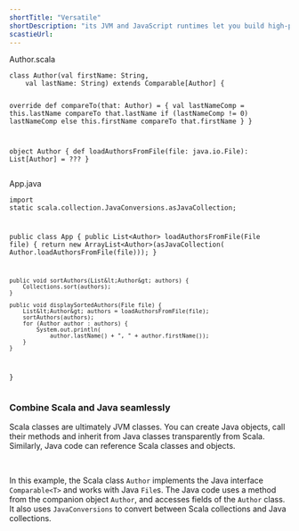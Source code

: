 ```yaml
---
shortTitle: "Versatile"
shortDescription: "its JVM and JavaScript runtimes let you build high-performance systems with easy access to huge ecosystems of libraries."
scastieUrl:
---
```

<div class="wrap">
  <div class="scala-code">
    <div class="code-element">
      <div class="bar-code"><span>Author.scala</span></div>
      <pre><code>class Author(val firstName: String,
    val lastName: String) extends Comparable[Author] {

  override def compareTo(that: Author) = {
    val lastNameComp = this.lastName compareTo that.lastName
    if (lastNameComp != 0) lastNameComp
    else this.firstName compareTo that.firstName
  }
}

object Author {
  def loadAuthorsFromFile(file: java.io.File): List[Author] = ???
}</code></pre>
    </div>
    <div class="code-element">
      <div class="bar-code"><span>App.java</span></div>
      <pre><code>import static scala.collection.JavaConversions.asJavaCollection;

public class App {
    public List&lt;Author&gt; loadAuthorsFromFile(File file) {
        return new ArrayList&lt;Author&gt;(asJavaCollection(
            Author.loadAuthorsFromFile(file)));
    }

    public void sortAuthors(List&lt;Author&gt; authors) {
        Collections.sort(authors);
    }

    public void displaySortedAuthors(File file) {
        List&lt;Author&gt; authors = loadAuthorsFromFile(file);
        sortAuthors(authors);
        for (Author author : authors) {
            System.out.println(
                author.lastName() + ", " + author.firstName());
        }
    }
}</code></pre>
    </div>
  </div>
  <div class="scala-text">
    <h3>Combine Scala and Java seamlessly</h3>
    <p>Scala classes are ultimately JVM classes. You can create Java objects, call
their methods and inherit from Java classes transparently from Scala.
Similarly, Java code can reference Scala classes and objects.</p>
<br/>
<p>
In this example, the Scala class <code>Author</code> implements the Java
interface <code>Comparable&lt;T&gt;</code> and works with Java
<code>File</code>s. The Java code uses a method from the companion object
<code>Author</code>, and accesses fields of the <code>Author</code> class.
It also uses <code>JavaConversions</code> to convert between Scala collections
and Java collections.
</p>
  </div>
</div>
